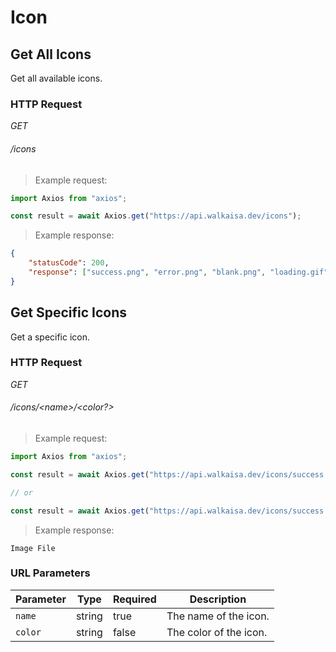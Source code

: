 # Icon

## Get All Icons

Get all available icons.

### HTTP Request

<div class="api-endpoint">
	<div class="endpoint-data">
		<i class="label label-get">GET</i>
		<h6>/icons</h6>
	</div>
</div>

> Example request:

```javascript
import Axios from "axios";

const result = await Axios.get("https://api.walkaisa.dev/icons");
```

> Example response:

```json
{
    "statusCode": 200,
    "response": ["success.png", "error.png", "blank.png", "loading.gif", "..."]
}
```

## Get Specific Icons

Get a specific icon.

### HTTP Request

<div class="api-endpoint">
	<div class="endpoint-data">
		<i class="label label-get">GET</i>
		<h6>/icons/&lt;name&gt;/&lt;color?&gt;</h6>
	</div>
</div>

> Example request:

```javascript
import Axios from "axios";

const result = await Axios.get("https://api.walkaisa.dev/icons/success.png");

// or

const result = await Axios.get("https://api.walkaisa.dev/icons/success.png/%23ff003c");
```

> Example response:

```string
Image File
```

### URL Parameters

| Parameter | Type   | Required | Description            |
| --------- | ------ | -------- | ---------------------- |
| `name`    | string | true     | The name of the icon.  |
| `color`   | string | false    | The color of the icon. |
